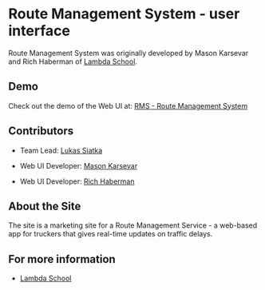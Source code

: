 # Route Management System - user interface

Route Management System was originally developed by Mason Karsevar and Rich Haberman of [Lambda School](https://github.com/LambdaSchool).

## Demo

Check out the demo of the Web UI at: [RMS - Route Management System](https://rich-fswd21.github.io/rms/)

## Contributors

* Team Lead: [Lukas Siatka](https://github.com/Estrax)

* Web UI Developer: [Mason Karsevar](https://github.com/karsevar)

* Web UI Developer: [Rich Haberman](https://github.com/rich-fswd21)

## About the Site

The site is a marketing site for a Route Management Service - a web-based app for truckers that gives real-time updates on traffic delays.

## For more information

* [Lambda School](https://lambdaschool.com)
